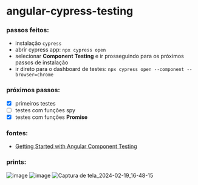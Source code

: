 # angular-cypress-testing

### passos feitos:

- instalação `cypress`
- abrir cypress app: `npx cypress open`
- selecionar <b>Component Testing</b> e ir prosseguindo para os próximos passos de instalação
- ir direto para o dashboard de testes: `npx cypress open --component --browser=chrome`

### próximos passos:

- [x] primeiros testes
- [ ] testes com funções spy
- [x] testes com funções <b>Promise</b>

### fontes:

- [Getting Started with Angular Component Testing](https://www.youtube.com/watch?v=weWTHGWe6uU)

### prints:

![image](https://github.com/savio777/angular-cypress-testing/assets/35678887/bbf29b68-dfd8-4630-b9a6-377a0dbd34a4)
![image](https://github.com/savio777/angular-cypress-testing/assets/35678887/fa6dfd36-8c1d-45d3-9074-ed3030fdf17e)
![Captura de tela_2024-02-19_16-48-15](https://github.com/savio777/angular-cypress-testing/assets/35678887/8f776ec6-5451-4281-98af-fa1dba4d4d1a)
